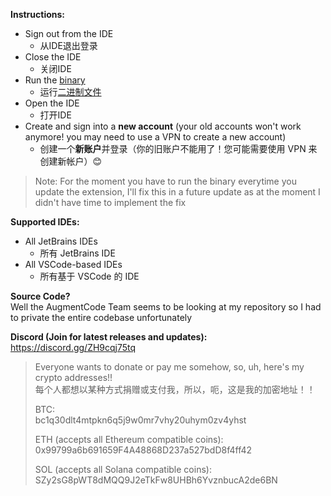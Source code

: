 **Instructions:**
*   Sign out from the IDE
    *   从IDE退出登录
*   Close the IDE
    *   关闭IDE
*   Run the [binary](https://github.com/Nekots/augment-vip/releases)
    *   运行[二进制文件](https://github.com/Nekots/augment-vip/releases)
*   Open the IDE
    *   打开IDE
*   Create and sign into a **new account** (your old accounts won't work anymore! you may need to use a VPN to create a new account)
    *   创建一个**新账户**并登录（你的旧账户不能用了！您可能需要使用 VPN 来创建新帐户）😊

> Note: For the moment you have to run the binary everytime you update the extension, I'll fix this in a future update as at the moment I didn't have time to implement the fix

**Supported IDEs:**
*   All JetBrains IDEs
    *   所有 JetBrains IDE
*   All VSCode-based IDEs
    *   所有基于 VSCode 的 IDE

**Source Code?**\
Well the AugmentCode Team seems to be looking at my repository so I had to private the entire codebase unfortunately

**Discord (Join for latest releases and updates):**\
https://discord.gg/ZH9cqj75tq

> Everyone wants to donate or pay me somehow, so, uh, here's my crypto addresses!!   
> 每个人都想以某种方式捐赠或支付我，所以，呃，这是我的加密地址！！
>
> BTC:\
> bc1q30dlt4mtpkn6q5j9w0mr7vhy20uhym0zv4yhst
>
> ETH (accepts all Ethereum compatible coins):\
> 0x99799a6b691659F4A48868D237a527bdD8f4ff42
>
> SOL (accepts all Solana compatible coins):\
> SZy2sG8pWT8dMQQ9J2eTkFw8UHBh6YvznbucA2de6BN
